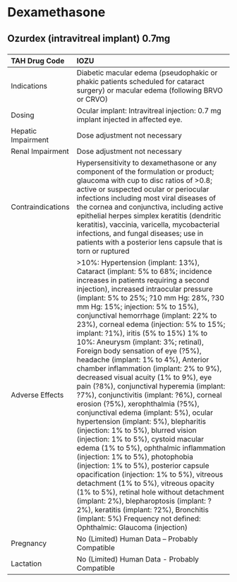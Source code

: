# Dexamethasone

## Ozurdex (intravitreal implant) 0.7mg

##### 

| TAH Drug Code      | IOZU                                                                                                                                                                                                                                                                                                                                                                                                                                                                                                                                                                                                                                                                                                                                                                                                                                                                                                                                                                                                                                                                                                                                                                                                                                                                                    |
|:-------------------|:----------------------------------------------------------------------------------------------------------------------------------------------------------------------------------------------------------------------------------------------------------------------------------------------------------------------------------------------------------------------------------------------------------------------------------------------------------------------------------------------------------------------------------------------------------------------------------------------------------------------------------------------------------------------------------------------------------------------------------------------------------------------------------------------------------------------------------------------------------------------------------------------------------------------------------------------------------------------------------------------------------------------------------------------------------------------------------------------------------------------------------------------------------------------------------------------------------------------------------------------------------------------------------------|
| Indications        | Diabetic macular edema (pseudophakic or phakic patients scheduled for cataract surgery) or macular edema (following BRVO or CRVO)                                                                                                                                                                                                                                                                                                                                                                                                                                                                                                                                                                                                                                                                                                                                                                                                                                                                                                                                                                                                                                                                                                                                                       |
| Dosing             | Ocular implant: Intravitreal injection: 0.7 mg implant injected in affected eye.                                                                                                                                                                                                                                                                                                                                                                                                                                                                                                                                                                                                                                                                                                                                                                                                                                                                                                                                                                                                                                                                                                                                                                                                        |
| Hepatic Impairment | Dose adjustment not necessary                                                                                                                                                                                                                                                                                                                                                                                                                                                                                                                                                                                                                                                                                                                                                                                                                                                                                                                                                                                                                                                                                                                                                                                                                                                           |
| Renal Impairment   | Dose adjustment not necessary                                                                                                                                                                                                                                                                                                                                                                                                                                                                                                                                                                                                                                                                                                                                                                                                                                                                                                                                                                                                                                                                                                                                                                                                                                                           |
| Contraindications  | Hypersensitivity to dexamethasone or any component of the formulation or product; glaucoma with cup to disc ratios of >0.8; active or suspected ocular or periocular infections including most viral diseases of the cornea and conjunctiva, including active epithelial herpes simplex keratitis (dendritic keratitis), vaccinia, varicella, mycobacterial infections, and fungal diseases; use in patients with a posterior lens capsule that is torn or ruptured                                                                                                                                                                                                                                                                                                                                                                                                                                                                                                                                                                                                                                                                                                                                                                                                                     |
| Adverse Effects    | >10%: Hypertension (implant: 13%), Cataract (implant: 5% to 68%; incidence increases in patients requiring a second injection), increased intraocular pressure (implant: 5% to 25%; ?10 mm Hg: 28%, ?30 mm Hg: 15%; injection: 5% to 15%), conjunctival hemorrhage (implant: 22% to 23%), corneal edema (injection: 5% to 15%; implant: ?1%), iritis (5% to 15%) 1% to 10%: Aneurysm (implant: 3%; retinal), Foreign body sensation of eye (?5%), headache (implant: 1% to 4%), Anterior chamber inflammation (implant: 2% to 9%), decreased visual acuity (1% to 9%), eye pain (?8%), conjunctival hyperemia (implant: ?7%), conjunctivitis (implant: ?6%), corneal erosion (?5%), xerophthalmia (?5%), conjunctival edema (implant: 5%), ocular hypertension (implant: 5%), blepharitis (injection: 1% to 5%), blurred vision (injection: 1% to 5%), cystoid macular edema (1% to 5%), ophthalmic inflammation (injection: 1% to 5%), photophobia (injection: 1% to 5%), posterior capsule opacification (injection: 1% to 5%), vitreous detachment (1% to 5%), vitreous opacity (1% to 5%), retinal hole without detachment (implant: 2%), blepharoptosis (implant: ?2%), keratitis (implant: ?2%), Bronchitis (implant: 5%) Frequency not defined: Ophthalmic: Glaucoma (injection) |
| Pregnancy          | No (Limited) Human Data – Probably Compatible                                                                                                                                                                                                                                                                                                                                                                                                                                                                                                                                                                                                                                                                                                                                                                                                                                                                                                                                                                                                                                                                                                                                                                                                                                           |
| Lactation          | No (Limited) Human Data - Probably Compatible                                                                                                                                                                                                                                                                                                                                                                                                                                                                                                                                                                                                                                                                                                                                                                                                                                                                                                                                                                                                                                                                                                                                                                                                                                           |

